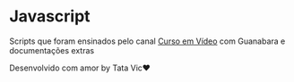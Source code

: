 # Javascript 
          
Scripts que foram ensinados pelo canal [Curso em Vídeo](https://youtu.be/1-w1RfGIov4?si=vCLSW1VmlDCvipSy) com Guanabara e documentações extras


Desenvolvido com amor by Tata Vic❤️
